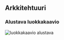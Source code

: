 ## Arkkitehtuuri

### Alustava luokkakaavio

![luokkakaavio alustava](https://github.com/ellikiiski/Ohjelmistotekniikka-2020/blob/main/kuvat/rkkitehtuuri.jpg)

